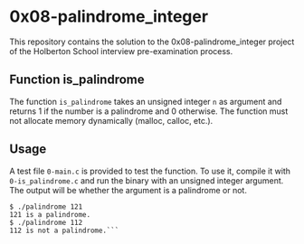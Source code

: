 # 0x08-palindrome_integer

This repository contains the solution to the 0x08-palindrome_integer project of the Holberton School interview pre-examination process.

## Function is_palindrome
The function `is_palindrome` takes an unsigned integer `n` as argument and returns 1 if the number is a palindrome and 0 otherwise. The function must not allocate memory dynamically (malloc, calloc, etc.).

## Usage
A test file `0-main.c` is provided to test the function. To use it, compile it with `0-is_palindrome.c` and run the binary with an unsigned integer argument. The output will be whether the argument is a palindrome or not.

```$ gcc -Wall -Wextra -Werror -pedantic -g3 -o palindrome 0-main.c 0-is_palindrome.c
$ ./palindrome 121
121 is a palindrome.
$ ./palindrome 112
112 is not a palindrome.```